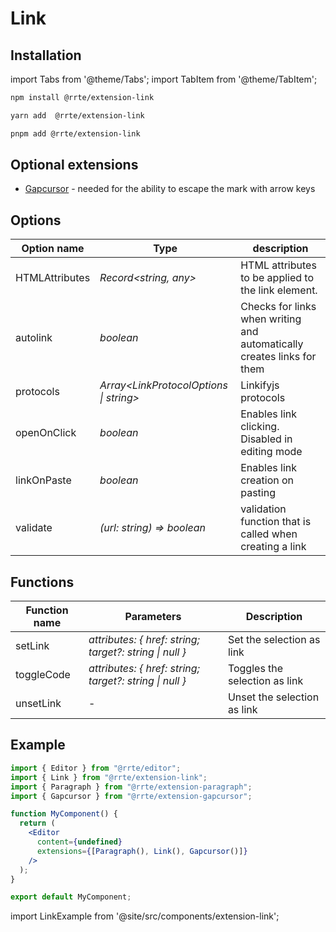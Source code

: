 # Link

## Installation

import Tabs from '@theme/Tabs';
import TabItem from '@theme/TabItem';

<Tabs>
  <TabItem value="npm" label="npm" default>

```bash
npm install @rrte/extension-link
```

  </TabItem>
  <TabItem value="yarn" label="yarn">

```bash
yarn add  @rrte/extension-link
```

  </TabItem>
  <TabItem value="pnpm" label="pnpm">

```bash
pnpm add @rrte/extension-link
```

  </TabItem>
</Tabs>

## Optional extensions

- [Gapcursor](gapcursor) - needed for the ability to escape the mark with arrow keys

## Options

| Option name    | Type                                    | description                                                            |
| -------------- | --------------------------------------- | ---------------------------------------------------------------------- |
| HTMLAttributes | _Record<string, any>_                   | HTML attributes to be applied to the link element.                     |
| autolink       | _boolean_                               | Checks for links when writing and automatically creates links for them |
| protocols      | _Array<LinkProtocolOptions \| string\>_ | Linkifyjs protocols                                                    |
| openOnClick    | _boolean_                               | Enables link clicking. Disabled in editing mode                        |
| linkOnPaste    | _boolean_                               | Enables link creation on pasting                                       |
| validate       | _(url: string) => boolean_              | validation function that is called when creating a link                |

## Functions

| Function name | Parameters                                              | Description                   |
| ------------- | ------------------------------------------------------- | ----------------------------- |
| setLink       | _attributes: { href: string; target?: string \| null }_ | Set the selection as link     |
| toggleCode    | _attributes: { href: string; target?: string \| null }_ | Toggles the selection as link |
| unsetLink     | -                                                       | Unset the selection as link   |

## Example

```jsx
import { Editor } from "@rrte/editor";
import { Link } from "@rrte/extension-link";
import { Paragraph } from "@rrte/extension-paragraph";
import { Gapcursor } from "@rrte/extension-gapcursor";

function MyComponent() {
  return (
    <Editor
      content={undefined}
      extensions={[Paragraph(), Link(), Gapcursor()]}
    />
  );
}

export default MyComponent;
```

import LinkExample from '@site/src/components/extension-link';

<LinkExample />
